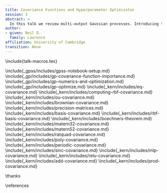 ```yaml
---
title: Covariance Functions and Hyperparameter Optimizaton
session: 3
abstract: >
  In this talk we review multi-output Gaussian processes. Introducing them initially through a Kalman filter representation of a GP.
author: 
- given: Neil D. 
  family: Lawrence
affiliation: University of Cambridge
transition: None
---
```


<!-- To compile -->

\include{talk-macros.tex}

\include{_gpss/includes/gpss-notebook-setup.md}
\include{_gp/includes/gp-covariance-function-importance.md}
\include{_gp/includes/gp-numerics-and-optimization.md}
\include{_gp/includes/gp-optimize.md}
\include{_kern/includes/eq-covariance.md}
\include{_kern/includes/computing-rbf-covariance.md}
\include{_kern/includes/ou-covariance.md}
\include{_kern/includes/brownian-covariance.md}
\include{_kern/includes/precision-matrices.md}
\include{_kern/includes/basis-covariance.md}
\include{_kern/includes/rbf-basis-covariance.md}
\include{_kern/includes/boechners-theorem.md}
\include{_kern/includes/matern32-covariance.md}
\include{_kern/includes/matern52-covariance.md}
\include{_kern/includes/ratquad-covariance.md}
\include{_kern/includes/poly-covariance.md}
\include{_kern/includes/periodic-covariance.md}
\include{_kern/includes/sinc-covariance.md}
\include{_kern/includes/mlp-covariance.md}
\include{_kern/includes/relu-covariance.md}
\include{_kern/includes/add-covariance.md}
\include{_kern/includes/prod-covariance.md}


\thanks

\references



